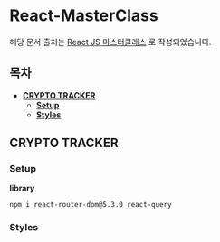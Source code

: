 # React-MasterClass
해당 문서 출처는 [React JS 마스터클래스](https://nomadcoders.co/react-masterclass/lobby) 로 작성되었습니다.

## 목차
* **[CRYPTO TRACKER](#crypto-tracker)**
    * **[Setup](#setup)**
    * **[Styles](#styles)**

## CRYPTO TRACKER
### Setup
__library__   
```
npm i react-router-dom@5.3.0 react-query
```

### Styles
